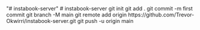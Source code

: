 "# instabook-server" 
#   i n s t a b o o k - s e r v e r  
 g i t  
 i n i t  
 g i t  
 a d d  
 .  
 g i t  
 c o m m i t  
 - m  
 f i r s t   c o m m i t  
 g i t  
 b r a n c h  
 - M  
 m a i n  
 g i t  
 r e m o t e  
 a d d  
 o r i g i n  
 h t t p s : / / g i t h u b . c o m / T r e v o r - O k w i r r i / i n s t a b o o k - s e r v e r . g i t  
 g i t  
 p u s h  
 - u  
 o r i g i n  
 m a i n  
 